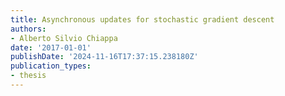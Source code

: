 ```yaml
---
title: Asynchronous updates for stochastic gradient descent
authors:
- Alberto Silvio Chiappa
date: '2017-01-01'
publishDate: '2024-11-16T17:37:15.238180Z'
publication_types:
- thesis
---
```

